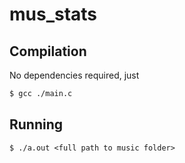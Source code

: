 # mus_stats

## Compilation

No dependencies required, just

```bash
$ gcc ./main.c
```

## Running

```
$ ./a.out <full path to music folder>
```
